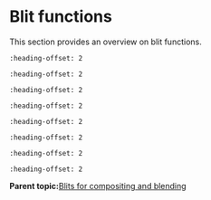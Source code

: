 # Blit functions

This section provides an overview on blit functions.


```{include} ../topics/vg_lite_blit_function.md
:heading-offset: 2
```

```{include} ../topics/vg_lite_blit_2_function.md
:heading-offset: 2
```

```{include} ../topics/vg_lite_blit_rect_function.md
:heading-offset: 2
```

```{include} ../topics/vg_lite_copy_image_function.md
:heading-offset: 2
```

```{include} ../topics/vg_lite_get_transform_matrix_function.md
:heading-offset: 2
```

```{include} ../topics/vg_lite_clear_function.md
:heading-offset: 2
```

```{include} ../topics/vg_lite_set_color_key_function.md
:heading-offset: 2
```

```{include} ../topics/vg_lite_gaussian_filter_function.md
:heading-offset: 2
```

**Parent topic:**[Blits for compositing and blending](../topics/blits_for_compositing_and_blending.md)

